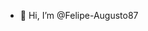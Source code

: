 - 👋 Hi, I’m @Felipe-Augusto87


<!---
Felipe-Augusto87/Felipe-Augusto87 is a ✨ special ✨ repository because its `README.md` (this file) appears on your GitHub profile.
You can click the Preview link to take a look at your changes.
--->
